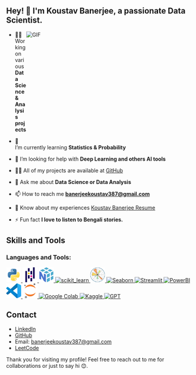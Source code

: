 
## Hey! 👋 I'm Koustav Banerjee, a passionate Data Scientist.
<img align="right" height="300" width="450" src="https://github.com/KoKoustav/KoKoustav/assets/146055901/d2a481db-8292-4688-93ee-ede8aae06861.gif" alt="GIF"/>

- 👨‍💻 Working on various **Data Science & Analysis projects**

- 🌱 I’m currently learning **Statistics & Probability**

- 🤝 I’m looking for help with **Deep Learning and others AI tools**

- 👨‍💻 All of my projects are available at [GitHub](https://github.com/KoKoustav)

- 💬 Ask me about **Data Science or Data Analysis**

- 📫 How to reach me **banerjeekoustav387@gmail.com**

- 📄 Know about my experiences [Koustav Banerjee Resume](https://tinyurl.com/Koustav-Banerjee-Resume)

- ⚡ Fun fact **I love to listen to Bengali stories.**

## Skills and Tools
<h3 align="left">Languages and Tools:</h3>
<p align="left"> 
  <a href="https://www.python.org" target="_blank" rel="noreferrer"> 
    <img src="https://raw.githubusercontent.com/devicons/devicon/master/icons/python/python-original.svg" alt="Python" width="40" height="40"/> 
  </a> 
  <a href="https://pandas.pydata.org/" target="_blank" rel="noreferrer"> 
    <img src="https://raw.githubusercontent.com/devicons/devicon/2ae2a900d2f041da66e950e4d48052658d850630/icons/pandas/pandas-original.svg" alt="Pandas" width="40" height="40"/> 
  </a> 
  <a href="https://numpy.org/" target="_blank" rel="noreferrer"> 
    <img src="https://raw.githubusercontent.com/devicons/devicon/master/icons/numpy/numpy-original.svg" alt="NumPy" width="40" height="40"/> 
  </a>
  <a href="https://scikit-learn.org/" target="_blank" rel="noreferrer"> 
    <img src="https://upload.wikimedia.org/wikipedia/commons/0/05/Scikit_learn_logo_small.svg" alt="scikit_learn" width="40" height="40"/> 
  </a> 
  <a href="https://matplotlib.org/" target="_blank" rel="noreferrer"> 
    <img src="https://raw.githubusercontent.com/devicons/devicon/master/icons/matplotlib/matplotlib-original.svg" alt="Matplotlib" width="40" height="40"/> 
  </a>
  <a href="https://seaborn.pydata.org/" target="_blank" rel="noreferrer"> 
    <img src="https://seaborn.pydata.org/_images/logo-mark-lightbg.svg" alt="Seaborn" width="40" height="40"/> 
  </a>
  <a href="https://streamlit.io/" target="_blank" rel="noreferrer"> 
    <img src="https://streamlit.io/images/brand/streamlit-logo-secondary-colormark-darktext.svg" alt="Streamlit" width="40" height="40"/> 
  </a>
  <a href="https://powerbi.microsoft.com/" target="_blank" rel="noreferrer"> 
    <img src="https://raw.githubusercontent.com/microsoft/PowerBI-Icons/main/SVG/Power-BI.svg" alt="PowerBI" width="40" height="40"/> 
  </a> 
  <a href="https://code.visualstudio.com/" target="_blank" rel="noreferrer"> 
    <img src="https://raw.githubusercontent.com/devicons/devicon/master/icons/vscode/vscode-original.svg" alt="VS Code" width="40" height="40"/> 
  </a> 
  <a href="https://jupyter.org/" target="_blank" rel="noreferrer"> 
    <img src="https://raw.githubusercontent.com/devicons/devicon/master/icons/jupyter/jupyter-original.svg" alt="Jupyter" width="40" height="40"/> 
  </a> 
  <a href="https://colab.research.google.com/" target="_blank" rel="noreferrer"> 
    <img src="https://colab.research.google.com/img/colab_favicon_256px.png" alt="Google Colab" width="40" height="40"/> 
  </a>
  <a href="https://www.kaggle.com/" target="_blank" rel="noreferrer"> 
    <img src="https://www.vectorlogo.zone/logos/kaggle/kaggle-icon.svg" alt="Kaggle" width="40" height="40"/> 
  </a>
  <a href="https://www.openai.com/research" target="_blank" rel="noreferrer"> 
   <img src="https://simpleicons.org/icons/openai.svg" alt="GPT" width="40" height="40"/> 
  </a>
</p>

## Contact
- [LinkedIn](https://www.linkedin.com/in/coderkoustav)
- [GitHub](https://github.com/KoKoustav)
- Email: banerjeekoustav387@gmail.com
- [LeetCode](https://leetcode.com/u/koustavb12/)

Thank you for visiting my profile! Feel free to reach out to me for collaborations or just to say hi 😊.
